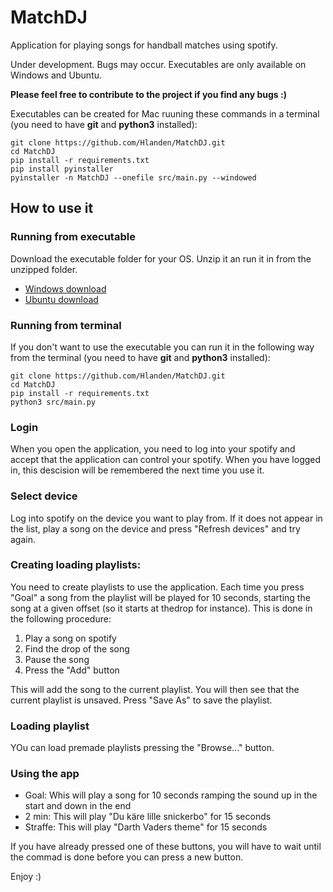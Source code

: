 # MatchDJ
Application for playing songs for handball matches using spotify. 

Under development. Bugs may occur. Executables are only available on Windows and Ubuntu.

**Please feel free to contribute to the project if you find any bugs :)**

Executables can be created for Mac ruuning these commands in a terminal (you need to have **git** and **python3** installed): 
```
git clone https://github.com/Hlanden/MatchDJ.git
cd MatchDJ
pip install -r requirements.txt
pip install pyinstaller
pyinstaller -n MatchDJ --onefile src/main.py --windowed
```

## How to use it

### Running from executable
Download the executable folder for your OS. Unzip it an run it in from the unzipped folder.
* [Windows download](https://github.com/Hlanden/MatchDJ/raw/master/Executables/MatchDJ_Windows.zip)
* [Ubuntu download](https://github.com/Hlanden/MatchDJ/raw/master/Executables/MatchDJ_Ubuntu.zip)

### Running from terminal
If you don't want to use the executable you can run it in the following way from the terminal (you need to have **git** and **python3** installed): 
```
git clone https://github.com/Hlanden/MatchDJ.git
cd MatchDJ
pip install -r requirements.txt
python3 src/main.py
```

### Login
When you open the application, you need to log into your spotify and accept that the application can control your spotify. When you have logged in, this descision will be remembered the next time you use it. 

### Select device
Log into spotify on the device you want to play from. If it does not appear in the list, play a song on the device and press "Refresh devices" and try again. 

### Creating loading playlists: 
You need to create playlists to use the application. Each time you press "Goal" a song from the playlist will be played for 10 seconds, starting the song at a given offset (so it starts at thedrop for instance). This is done in the following procedure:

1. Play a song on spotify 
2. Find the drop of the song
3. Pause the song 
4. Press the "Add" button

This will add the song to the current playlist. You will then see that the current playlist is unsaved. Press "Save As" to save the playlist.

### Loading playlist
YOu can load premade playlists pressing the "Browse..." button. 

### Using the app
* Goal: Whis will play a song for 10 seconds ramping the sound up in the start and down in the end
* 2 min: This will play "Du käre lille snickerbo" for 15 seconds
* Straffe: This will play "Darth Vaders theme" for 15 seconds

If you have already pressed one of these buttons, you will have to wait until the commad is done before you can press a new button. 

Enjoy :) 
